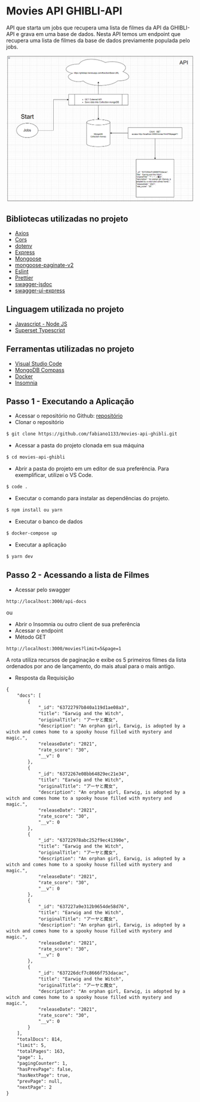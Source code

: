 # Movies API GHIBLI-API

API que starta um jobs que recupera uma lista de filmes da API da GHIBLI-API e grava em uma base de dados. Nesta API temos um endpoint que recupera uma lista de filmes da base de dados previamente populada pelo jobs.

![](https://github.com/fabiano1133/movies-api-ghibli/blob/main/workflow-api.png)

## Bibliotecas utilizadas no projeto
- [Axios](https://axios-http.com/docs/intro)
- [Cors](https://www.npmjs.com/package/cors)
- [dotenv](https://www.npmjs.com/package/dotenv)
- [Express](https://expressjs.com/en/starter/installing.html)
- [Mongoose](https://mongoosejs.com/)
- [mongoose-paginate-v2](https://www.npmjs.com/package/mongoose-paginate-v2)
- [Eslint](https://eslint.org/docs/latest/developer-guide/nodejs-api)
- [Prettier](https://prettier.io/)
- [swagger-jsdoc](https://www.npmjs.com/package/swagger-jsdoc)
- [swagger-ui-express](https://www.npmjs.com/package/swagger-ui-express)

## Linguagem utilizada no projeto
- [Javascript - Node JS](https://nodejs.org/en/)
- [Superset Typescript](https://www.typescriptlang.org/)
## Ferramentas utilizadas no projeto
- [Visual Studio Code](https://code.visualstudio.com/Download)
- [MongoDB Compass](https://www.mongodb.com/try/download/compass)
- [Docker](https://www.docker.com/)
- [Insomnia](https://insomnia.rest/download)

## Passo 1 - Executando a Aplicação

- Acessar o repositório no Github: [repositório](https://github.com/fabiano1133/movies-api-ghibli)
- Clonar o repositório
```bash
$ git clone https://github.com/fabiano1133/movies-api-ghibli.git
```
- Acessar a pasta do projeto clonada em sua máquina
```bash
$ cd movies-api-ghibli
```
- Abrir a pasta do projeto em um editor de sua preferência.
Para exemplificar, utilizei o VS Code.
```bash
$ code .
```
- Executar o comando para instalar as dependências do projeto.
```bash
$ npm install ou yarn
```
- Executar o banco de dados
```bash
$ docker-compose up
```

- Executar a aplicação
```bash
$ yarn dev
```
## Passo 2 - Acessando a lista de Filmes

- Acessar pelo swagger
```
http://localhost:3000/api-docs
```
ou

- Abrir o Insomnia ou outro client de sua preferência
- Acessar o endpoint 
- Método GET
```
http://localhost:3000/movies?limit=5&page=1
```
A rota utiliza recursos de paginação e exibe os 5 primeiros filmes da lista ordenados por ano de lançamento, do mais atual para o mais antigo.

- Resposta da Requisição

```
{
	"docs": [
		{
			"_id": "63722797b840a119d1ae08a3",
			"title": "Earwig and the Witch",
			"originalTitle": "アーヤと魔女",
			"description": "An orphan girl, Earwig, is adopted by a witch and comes home to a spooky house filled with mystery and magic.",
			"releaseDate": "2021",
			"rate_score": "30",
			"__v": 0
		},
		{
			"_id": "6372267e08bb64829ec21e34",
			"title": "Earwig and the Witch",
			"originalTitle": "アーヤと魔女",
			"description": "An orphan girl, Earwig, is adopted by a witch and comes home to a spooky house filled with mystery and magic.",
			"releaseDate": "2021",
			"rate_score": "30",
			"__v": 0
		},
		{
			"_id": "63722978abc252f9ec41390e",
			"title": "Earwig and the Witch",
			"originalTitle": "アーヤと魔女",
			"description": "An orphan girl, Earwig, is adopted by a witch and comes home to a spooky house filled with mystery and magic.",
			"releaseDate": "2021",
			"rate_score": "30",
			"__v": 0
		},
		{
			"_id": "637227a9e312b9654de58d76",
			"title": "Earwig and the Witch",
			"originalTitle": "アーヤと魔女",
			"description": "An orphan girl, Earwig, is adopted by a witch and comes home to a spooky house filled with mystery and magic.",
			"releaseDate": "2021",
			"rate_score": "30",
			"__v": 0
		},
		{
			"_id": "637226dcf7c8666f753dacac",
			"title": "Earwig and the Witch",
			"originalTitle": "アーヤと魔女",
			"description": "An orphan girl, Earwig, is adopted by a witch and comes home to a spooky house filled with mystery and magic.",
			"releaseDate": "2021",
			"rate_score": "30",
			"__v": 0
		}
	],
	"totalDocs": 814,
	"limit": 5,
	"totalPages": 163,
	"page": 1,
	"pagingCounter": 1,
	"hasPrevPage": false,
	"hasNextPage": true,
	"prevPage": null,
	"nextPage": 2
}
```
